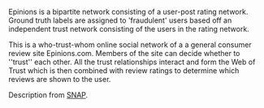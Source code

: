 Epinions is a bipartite network consisting of a user-post rating network. 
Ground truth labels are assigned to 'fraudulent' users based off an independent trust network consisting of the users in the rating network.

This is a who-trust-whom online social network of a a general consumer review site Epinions.com. Members of the site can decide whether to ''trust'' each other. All the trust relationships interact and form the Web of Trust which is then combined with review ratings to determine which reviews are shown to the user.

Description from [SNAP](https://snap.stanford.edu/index.html).